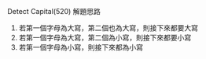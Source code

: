 Detect Capital(520)
解題思路
1. 若第一個字母為大寫，第二個也為大寫，則接下來都要大寫
2. 若第一個字母為大寫，第二個為小寫，則接下來都要小寫
3. 若第一個字母為小寫，則接下來都為小寫
